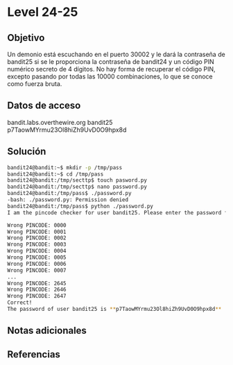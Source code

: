 # Level 24-25
## Objetivo
Un demonio está escuchando en el puerto 30002 y le dará la contraseña de bandit25 si se le proporciona la contraseña de bandit24 y un código PIN numérico secreto de 4 dígitos. No hay forma de recuperar el código PIN, excepto pasando por todas las 10000 combinaciones, lo que se conoce como fuerza bruta.

## Datos de acceso
bandit.labs.overthewire.org
bandit25
p7TaowMYrmu23Ol8hiZh9UvD0O9hpx8d

## Solución

``` bash
bandit24@bandit:~$ mkdir -p /tmp/pass
bandit24@bandit:~$ cd /tmp/pass
bandit24@bandit:/tmp/secttp$ touch pasword.py
bandit24@bandit:/tmp/secttp$ nano password.py
bandit24@bandit:/tmp/pass$ ./password.py
-bash: ./password.py: Permission denied
bandit24@bandit:/tmp/pass$ python ./password.py
I am the pincode checker for user bandit25. Please enter the password for user bandit24 and the secret pincode on a single line, separated by a space.

Wrong PINCODE: 0000
Wrong PINCODE: 0001
Wrong PINCODE: 0002
Wrong PINCODE: 0003
Wrong PINCODE: 0004
Wrong PINCODE: 0005
Wrong PINCODE: 0006
Wrong PINCODE: 0007
...
Wrong PINCODE: 2645  
Wrong PINCODE: 2646  
Wrong PINCODE: 2647
Correct!  
The password of user bandit25 is **p7TaowMYrmu23Ol8hiZh9UvD0O9hpx8d**
```

## Notas adicionales

## Referencias
